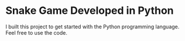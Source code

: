 # Snake Game Developed in Python
I built this project to get started with the Python programming language. Feel free to use the code. 
